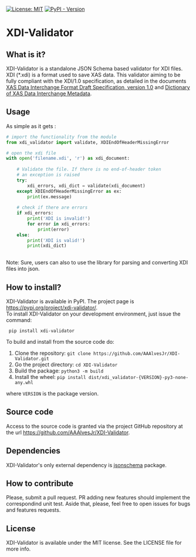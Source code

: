 [![License: MIT](https://img.shields.io/badge/License-MIT-yellow.svg)](https://opensource.org/licenses/MIT)
[![PyPI - Version](https://img.shields.io/pypi/v/xdi-validator?pypiBaseUrl=https%3A%2F%2Fpypi.org&style=flat-square)](https://pypi.org/project/xdi-validator/)

# XDI-Validator

## What is it?

XDI-Validator is a standalone JSON Schema based validator for XDI files.
XDI (*.xdi) is a format used to save XAS data. This validator aiming to be
fully compliant with the XDI/1.0 specification, as detailed in the documents 
[XAS Data Interchange Format Draft Specification, version 1.0](https://github.com/XraySpectroscopy/XAS-Data-Interchange/blob/master/specification/xdi_spec.pdf)
and [Dictionary of XAS Data Interchange Metadata](https://github.com/XraySpectroscopy/XAS-Data-Interchange/blob/master/specification/xdi_dictionary.pdf).

## Usage 

As simple as it gets : 

```python
# import the functionality from the module
from xdi_validator import validate, XDIEndOfHeaderMissingError

# open the xdi file
with open('filename.xdi', 'r') as xdi_document:
    
    # Validate the file. If there is no end-of-header token
    # an exception is raised
    try:
        xdi_errors, xdi_dict = validate(xdi_document)
    except XDIEndOfHeaderMissingError as ex:
        print(ex.message)
        
    # check if there are errors
    if xdi_errors:
        print('XDI is invalid!')
        for error in xdi_errors:
            print(error)
    else:
        print('XDI is valid!')
        print(xdi_dict)
    
```

Note: Sure, users can also to use the library for parsing and converting XDI files into json. 

## How to install?

XDI-Validator is available in PyPI. The project page is https://pypi.org/project/xdi-validator/.  
To install XDI-Validator on your development environment, just issue the command:

```terminal
 pip install xdi-validator
```
To build and install from the source code do:

1. Clone the repository: `git clone https://github.com/AAAlvesJr/XDI-Validator.git`
2. Go the project directory: `cd XDI-Validator`
3. Build the package: `python3 -m build`
4. Install the wheel: `pip install dist/xdi_validator-{VERSION}-py3-none-any.whl`

where `VERSION` is the package version. 

## Source code

Access to the source code is granted via the project GitHub repository at the
url  https://github.com/AAAlvesJr/XDI-Validator.

## Dependencies 

XDI-Validator's only external dependency is [jsonschema](https://pypi.org/project/jsonschema/) package. 

## How to contribute 

Please, submit a pull request. PR adding new features should implement the correspondind unit test. 
Aside that, please, feel free to open issues for bugs and features requests. 

## License 

XDI-Validator is available under the MIT license. See the LICENSE file for more info.